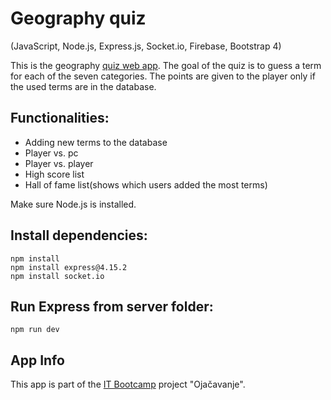 # Geography quiz
(JavaScript, Node.js, Express.js, Socket.io, Firebase, Bootstrap 4)

This is the geography [quiz web app](https://zgeografija-953f7.web.app/). The goal of the quiz is to guess a term for each of the seven categories.
The points are given to the player only if the used terms are in the database.


## Functionalities:
- Adding new terms to the database
- Player vs. pc
- Player vs. player
- High score list
- Hall of fame list(shows which users added the most terms)


Make sure Node.js is installed.

## Install dependencies:
```
npm install
npm install express@4.15.2
npm install socket.io
```
## Run Express from server folder:
```
npm run dev
```

## App Info

This app is part of the [IT Bootcamp](https://itbootcamp.rs/) project "Ojačavanje".
